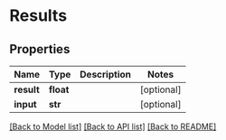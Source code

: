 # Results

## Properties
Name | Type | Description | Notes
------------ | ------------- | ------------- | -------------
**result** | **float** |  | [optional] 
**input** | **str** |  | [optional] 

[[Back to Model list]](../README.md#documentation-for-models) [[Back to API list]](../README.md#documentation-for-api-endpoints) [[Back to README]](../README.md)

